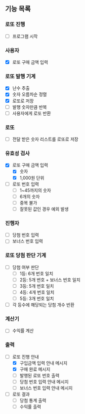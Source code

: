 ## 기능 목록
### 로또 진행
- [ ] 프로그램 시작

### 사용자
- [X] 로또 구매 금액 입력

### 로또 발행 기계
- [X] 난수 추출
- [X] 숫자 오름차순 정렬
- [X] 로또로 저장
- [ ] 발행 숫자만큼 반복
- [ ] 사용자에게 로또 반환

### 로또
- [ ] 전달 받은 숫자 리스트를 로또로 저장

### 유효성 검사
- [X] 로또 구매 금액 입력
  - [X] 숫자
  - [X] 1,000원 단위
- [ ] 로또 번호 입력
  - [ ] 1~45까지의 숫자
  - [ ] 6개의 숫자
  - [ ] 중복 불가
  - [ ] 잘못된 값인 경우 예외 발생

### 진행자
- [ ] 당첨 번호 입력
- [ ] 보너스 번호 입력

### 로또 당첨 판단 기계
- [ ] 당첨 여부 판단
  - [ ] 1등: 6개 번호 일치
  - [ ] 2등: 5개 번호 + 보너스 번호 일치
  - [ ] 3등: 5개 번호 일치
  - [ ] 4등: 4개 번호 일치
  - [ ] 5등: 3개 번호 일치
- [ ] 각 등수에 해당되는 당첨 개수 반환

### 계산기
- [ ] 수익률 계산

### 출력
- [ ] 로또 진행 안내
  - [X] 구입금액 입력 안내 메시지
  - [X] 구매 완료 메시지
  - [ ] 발행된 로또 번호 출력
  - [ ] 당첨 번호 입력 안내 메시지
  - [ ] 보너스 번호 입력 안내 메시지
- [ ] 로또 결과
  - [ ] 당첨 통계 출력
  - [ ] 수익률 출력
